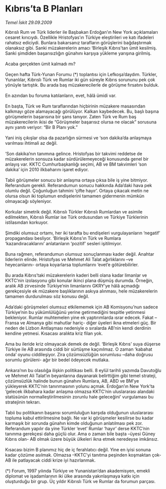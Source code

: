 # Kıbrıs’ta B Planları

*Temel İskit 29.09.2009*

<div class="taraf_structure_2col_1zq">
<div class="margen_n">



 <p>Kıbrıslı Rum ve Türk liderler ile Başbakan Erdoğan’ın New York açıklamaları cesaret kırıcıydı. Özellikle Hristofyas’ın Türkiye eleştirileri ve katı ifadeleri rahatsız ediciydi. Bunlara bakarsanız tarafların görüşlerini bağdaştırmak olanaksız gibi. Sanki müzakerelerin amacı ‘Birleşik Kıbrıs’tan ümit kesilmiş. Sanki şimdiden başarısızlığın günahını karşıya yükleme yarışına girilmiş. <br/><br/>Acaba gerçekten ümit kalmadı mı? <br/><br/>Geçen hafta Türk-Yunan Forumu (*) toplantısı için Lefkoşa’daydım. Türkler, Yunanlılar, Kıbrıslı Türk ve Rumlar iki gün süreyle Kıbrıs sorununu pek çok yönüyle tartıştık. Bu arada baş müzakerecilerle de görüşme fırsatını bulduk. <br/><br/>En azından bu foruma katılanların, evet, hâlâ ümidi var. <br/><br/>En başta, Türk ve Rum taraflarından hiçbirinin müzakere masasından kalkmayı göze alamayacağı görülüyor. Kalkan kaybedecek. Bu, başlı başına görüşmelerin başarısına bir şans tanıyor. Zaten Türk ve Rum baş müzakerecilerin ikisi de “Görüşmeler başarısız olursa ne olacak” sorusuna aynı yanıtı veriyor: “Bir B Planı yok.” <br/><br/>Yani iniş çıkışlar olsa da pazarlığın sürmesi ve ‘son dakika’da anlaşmaya varılması ihtimali az değil. <br/><br/>‘Son dakika’nın tanımına gelince. Hristofyas bir takvimi reddetse de müzakerelerin sonsuza kadar sürdürülemeyeceği konusunda genel bir anlayış var. KKTC Cumhurbaşkanlığı seçimi, AB ve BM takvimleri ‘son dakika’ için 2010 ilkbaharını işaret ediyor. <br/><br/>Tabii görüşmeler sonucu bir anlaşma ortaya çıksa bile iş yine bitmiyor. Referandum gerekli. Referandumun sonucu hakkında Ada’daki hava pek olumlu değil. Çoğunluğun tahmini ‘çifte hayır’. Ortaya çıkacak metin ne olursa olsun iki toplumun endişelerini tamamen gidermenin mümkün olmayacağı söyleniyor. <br/><br/>Korkular simetrik değil. Kıbrıslı Türkler Kıbrıslı Rumlardan ve asimile edilmekten, Kıbrıslı Rumlar ise Türk ordusundan ve Türkiye Türklerinin istilasından korkuyor. <br/><br/>Şimdiki olumsuz ortamı, her iki tarafta bu endişeleri vurgulayanların ‘negatif’ propagandası besliyor. ‘Birleşik Kıbrıs’ın Türk ve Rumlara ‘kazandıracaklarını’ anlatanların ‘pozitif’ sesleri işitilmiyor. <br/><br/>Buna rağmen, referandumun olumsuz sonuçlanması kader değil. Anahtar liderlerin elinde. Hristofyas ve Mehmet Ali Talat ağırlıklarını –ve heyecanlarını- ortaya koyarlarsa toplumlarını ‘evet’e götürebilirler. <br/><br/>Bu arada Kıbrıs’taki müzakerelerin kaderi belli olana kadar limanlar ve KKTC’nin izolasyonu gibi konular ikinci plana düşmüş durumda. Örneğin, aralık AB zirvesinde Türkiye’nin limanlarını GKRY’ye hâlâ açmadığı gerekçesiyle ek müzakere başlıklarının askıya alınması, hele müzakerelerin tamamen durdurulması söz konusu değil. <br/><br/>Ada’daki görüşmeleri olumsuz etkilememek için AB Komisyonu’nun sadece Türkiye’nin bu yükümlülüğünü yerine getirmediğini tespitle yetinmesi bekleniyor. Rumlar muhtemelen yine ek yaptırımlarda ısrar edecek. Fakat –Fransa ve Almanya gibi mahutlar hariç- diğer üyeleri ikna etmeleri güç. Bir neden de Lizbon Antlaşması nedeniyle o sıralarda AB’nin kendi derdinin kendine yetmesi. Kısacası aralıkta kriz filan yok. <br/><br/>Ama bu ileride kriz olmayacak demek de değil. ‘Birleşik Kıbrıs’ suya düşerse Türkiye ile AB arasında ciddi bir sürtüşme kaçınılmaz. O zaman ‘kabahat onda’ oyunu ciddileşiyor. Zira çözümsüzlüğün sorumlusu –daha doğrusu sorumlu görüleni- ağır bir bedel ödeyecek mutlaka. <br/><br/>Ankara’nın bu olasılığa ilişkin politikası belli. 8 eylül tarihli yazımda Davutoğlu ve Mehmet Ali Talat’ın beyanlarına dayanarak belirttiğim gibi temel strateji, çözümsüzlük halinde bunun günahını Rumlara, AB, ABD ve BM’ye yükleyerek KKTC’nin tanınmasının yolunu açmak. Erdoğan’ın New York’ta ‘gelecek ilkbahara kadar anlaşma olmazsa KKTC’nin uluslararası alandaki statüsünün normalleştirilmesinin zorunlu hale geleceğini’ vurgulaması bu stratejinin tekrarı. <br/><br/>Tabii bu politikanın başarısı sorumluluğun karşıda olduğunun uluslararası topluma kabul ettirilmesine bağlı. Ne var ki görüşmeler kesilirse bu kadar karmaşık bir sorunda günahın kimde olduğunun anlatılması pek zor. Referandum yapılır da yine Türkler ‘evet’ Rumlar ‘hayır’ derse KKTC’nin tanınma gerekçesi daha güçlü olur. Ama o zaman bile başta –üyesi Güney Kıbrıs olan- AB olmak üzere büyük ülkeleri ikna etmek neredeyse imkânsız. <br/><br/>Kısacası bizim B planımız hiç de iç ferahlatıcı değil. Yine en iyisi sonuna kadar çözüme asılmak. Olmazsa –KKTC’yi tanıtma peşinden koşmaktan çok- AB ile patlayacak ciddi krize iyi hazırlanmak. <br/><br/>(*) Forum, 1997 yılında Türkiye ve Yunanistan’dan akademisyen, emekli diplomat ve işadamlarının iki ülke arasında yakınlaşmaya katkı için oluşturduğu bir grup. Üç yıldır Kıbrıslı Türk ve Rumlar da forumun parçası.</p>
<br/>
<br/>
<br/>



<br/>


<div id="taraf_not">
</div>

</div>


</div>
